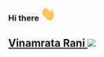 ### Hi there <img src="https://raw.githubusercontent.com/ABSphreak/ABSphreak/master/gifs/Hi.gif" width="30px">

<!--
**Vinamrata1086/Vinamrata1086** is a ✨ _special_ ✨ repository because its `README.md` (this file) appears on your GitHub profile.

Here are some ideas to get you started:

- 🔭 I’m currently working on ...
- 🌱 I’m currently learning ...
- 👯 I’m looking to collaborate on ...
- 🤔 I’m looking for help with ...
- 💬 Ask me about ...
- 📫 How to reach me: ...
- 😄 Pronouns: ...
- ⚡ Fun fact: ...
-->
<p>
 <h2> <a href="https://github.com/Vinamrata1086/">  Vinamrata Rani </a><img src="https://th.bing.com/th/id/OIP._Sgbbs1zuQMvx3TQeCXRSgAAAA?pid=Api&rs=1" width = 50></h2>
 </p>
 <div>
  <img src=""
